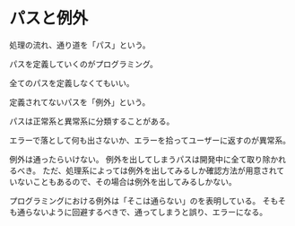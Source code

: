 # パスと例外

処理の流れ、通り道を「パス」という。

パスを定義していくのがプログラミング。

全てのパスを定義しなくてもいい。

定義されてないパスを「例外」という。

パスは正常系と異常系に分類することがある。

エラーで落として何も出さないか、エラーを拾ってユーザーに返すのが異常系。

例外は通ったらいけない。
例外を出してしまうパスは開発中に全て取り除かれるべき。
ただ、処理系によっては例外を出してみるしか確認方法が用意されていないこともあるので、その場合は例外を出してみるしかない。

プログラミングにおける例外は「そこは通らない」のを表明している。
そもそも通らないように回避するべきで、通ってしまうと誤り、エラーになる。
